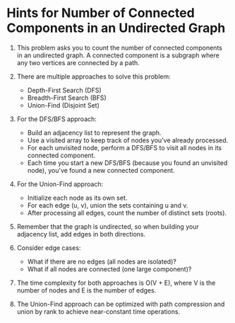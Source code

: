 # Hints for Number of Connected Components in an Undirected Graph

1. This problem asks you to count the number of connected components in an undirected graph. A connected component is a subgraph where any two vertices are connected by a path.

2. There are multiple approaches to solve this problem:
   - Depth-First Search (DFS)
   - Breadth-First Search (BFS)
   - Union-Find (Disjoint Set)

3. For the DFS/BFS approach:
   - Build an adjacency list to represent the graph.
   - Use a visited array to keep track of nodes you've already processed.
   - For each unvisited node, perform a DFS/BFS to visit all nodes in its connected component.
   - Each time you start a new DFS/BFS (because you found an unvisited node), you've found a new connected component.

4. For the Union-Find approach:
   - Initialize each node as its own set.
   - For each edge (u, v), union the sets containing u and v.
   - After processing all edges, count the number of distinct sets (roots).

5. Remember that the graph is undirected, so when building your adjacency list, add edges in both directions.

6. Consider edge cases:
   - What if there are no edges (all nodes are isolated)?
   - What if all nodes are connected (one large component)?

7. The time complexity for both approaches is O(V + E), where V is the number of nodes and E is the number of edges.

8. The Union-Find approach can be optimized with path compression and union by rank to achieve near-constant time operations.
